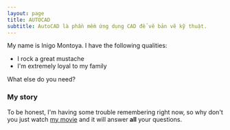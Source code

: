 ```yaml
---
layout: page
title: AUTOCAD
subtitle: AutoCAD là phần mềm ứng dụng CAD để vẽ bản vẽ kỹ thuật.
---
```


My name is Inigo Montoya. I have the following qualities:

- I rock a great mustache
- I'm extremely loyal to my family

What else do you need?

### My story

To be honest, I'm having some trouble remembering right now, so why don't you just watch [my movie](https://en.wikipedia.org/wiki/The_Princess_Bride_%28film%29) and it will answer **all** your questions.
